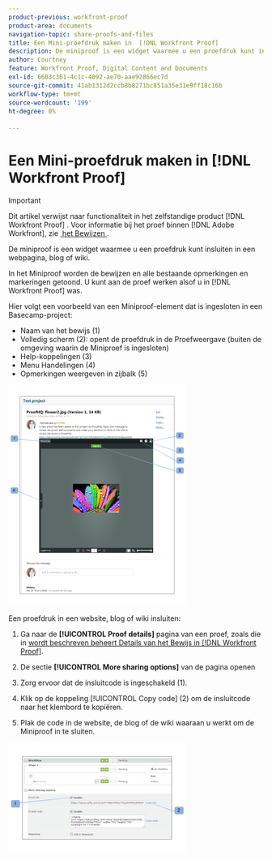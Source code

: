 ```yaml
---
product-previous: workfront-proof
product-area: documents
navigation-topic: share-proofs-and-files
title: Een Mini-proefdruk maken in  [!DNL Workfront Proof]
description: De miniproof is een widget waarmee u een proefdruk kunt insluiten in een webpagina, blog of wiki.
author: Courtney
feature: Workfront Proof, Digital Content and Documents
exl-id: 6603c361-4c1c-4092-ae70-aae92866ec7d
source-git-commit: 41ab1312d2ccb8b8271bc851a35e31e9ff18c16b
workflow-type: tm+mt
source-wordcount: '199'
ht-degree: 0%

---
```


# Een Mini-proefdruk maken in [!DNL Workfront Proof]

>[!IMPORTANT]
>
>Dit artikel verwijst naar functionaliteit in het zelfstandige product [!DNL Workfront Proof] . Voor informatie bij het proef binnen [!DNL Adobe Workfront], zie [&#x200B; het Bewijzen &#x200B;](../../../review-and-approve-work/proofing/proofing.md).

De miniproof is een widget waarmee u een proefdruk kunt insluiten in een webpagina, blog of wiki.

In het Miniproof worden de bewijzen en alle bestaande opmerkingen en markeringen getoond. U kunt aan de proef werken alsof u in [!DNL Workfront Proof] was.

Hier volgt een voorbeeld van een Miniproof-element dat is ingesloten in een Basecamp-project:

* Naam van het bewijs (1)
* Volledig scherm (2): opent de proefdruk in de Proefweergave (buiten de omgeving waarin de Miniproef is ingesloten)
* Help-koppelingen (3)
* Menu Handelingen (4)
* Opmerkingen weergeven in zijbalk (5)

![&#x200B; Basecamp_miniproof.png &#x200B;](assets/basecamp-miniproof-350x435.png)

Een proefdruk in een website, blog of wiki insluiten:

1. Ga naar de **[!UICONTROL Proof details]** pagina van een proef, zoals die in [&#x200B; wordt beschreven beheert Details van het Bewijs in  [!DNL Workfront Proof]](../../../workfront-proof/wp-work-proofsfiles/manage-your-work/manage-proof-details.md).

1. De sectie **[!UICONTROL More sharing options]** van de pagina openen
1. Zorg ervoor dat de insluitcode is ingeschakeld (1).
1. Klik op de koppeling [!UICONTROL Copy code] (2) om de insluitcode naar het klembord te kopiëren.
1. Plak de code in de website, de blog of de wiki waaraan u werkt om de Miniproof in te sluiten.

![[!DNL Embed_code].png &#x200B;](assets/embed-code-350x218.png)
